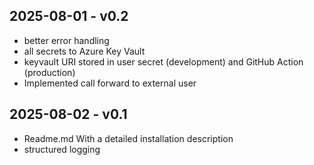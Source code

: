 ## 2025-08-01 - v0.2
- better error handling
- all secrets to Azure Key Vault
- keyvault URI stored in user secret (development) and GitHub Action (production)
- Implemented call forward to external user

## 2025-08-02 - v0.1
- Readme.md With a detailed installation description
- structured logging
